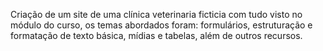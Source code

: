 Criação de um site de uma clínica veterinaria ficticia com tudo visto no módulo do curso, os temas abordados foram: formulários, estruturação e formatação de texto básica, mídias e tabelas, além de outros recursos.
